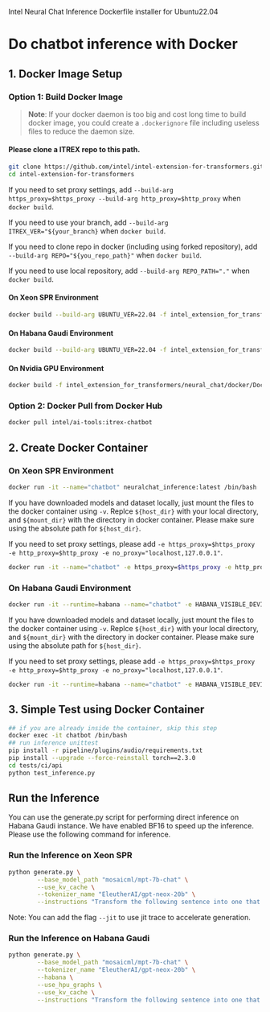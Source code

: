 Intel Neural Chat Inference Dockerfile installer for Ubuntu22.04

# Do chatbot inference with Docker

## 1. Docker Image Setup

### Option 1: Build Docker Image

>**Note**: If your docker daemon is too big and cost long time to build docker image, you could create a `.dockerignore` file including useless files to reduce the daemon size.

#### Please clone a ITREX repo to this path.
```bash
git clone https://github.com/intel/intel-extension-for-transformers.git
cd intel-extension-for-transformers
```

If you need to set proxy settings, add `--build-arg https_proxy=$https_proxy --build-arg http_proxy=$http_proxy` when `docker build`.  

If you need to use your branch, add `--build-arg ITREX_VER="${your_branch}` when `docker build`.  

If you need to clone repo in docker (including using forked repository), add `--build-arg REPO="${you_repo_path}"` when `docker build`.  

If you need to use local repository, add `--build-arg REPO_PATH="."` when `docker build`.

#### On Xeon SPR Environment

```bash
docker build --build-arg UBUNTU_VER=22.04 -f intel_extension_for_transformers/neural_chat/docker/Dockerfile -t neuralchat_inference:latest . --target cpu
```

#### On Habana Gaudi Environment

```bash
docker build --build-arg UBUNTU_VER=22.04 -f intel_extension_for_transformers/neural_chat/docker/Dockerfile -t neuralchat_inference:latest . --target hpu
```

#### On Nvidia GPU Environment

```bash
docker build -f intel_extension_for_transformers/neural_chat/docker/Dockerfile -t neuralchat_inference:latest . --target nvgpu
```

### Option 2: Docker Pull from Docker Hub
```bash
docker pull intel/ai-tools:itrex-chatbot
```

## 2. Create Docker Container

### On Xeon SPR Environment

```bash
docker run -it --name="chatbot" neuralchat_inference:latest /bin/bash
```

If you have downloaded models and dataset locally, just mount the files to the docker container using `-v`. Replce `${host_dir}` with your local directory, and `${mount_dir}` with the directory in docker container. Please make sure using the absolute path for `${host_dir}`. 

If you need to set proxy settings, please add `-e https_proxy=$https_proxy -e http_proxy=$http_proxy -e no_proxy="localhost,127.0.0.1"`. 

```bash
docker run -it --name="chatbot" -e https_proxy=$https_proxy -e http_proxy=$http_proxy -e no_proxy="localhost,127.0.0.1" -v ${host_dir}:${mount_dir} neuralchat_inference:latest /bin/bash
```

### On Habana Gaudi Environment

```bash
docker run -it --runtime=habana --name="chatbot" -e HABANA_VISIBLE_DEVICES=all -e OMPI_MCA_btl_vader_single_copy_mechanism=none -v /dev/shm:/dev/shm --cap-add=sys_nice --net=host --ipc=host neuralchat_inference:latest /bin/bash
```

If you have downloaded models and dataset locally, just mount the files to the docker container using `-v`. Replce `${host_dir}` with your local directory, and `${mount_dir}` with the directory in docker container. Please make sure using the absolute path for `${host_dir}`. 

If you need to set proxy settings, please add `-e https_proxy=$https_proxy -e http_proxy=$http_proxy -e no_proxy="localhost,127.0.0.1"`. 


```bash
docker run -it --runtime=habana --name="chatbot" -e HABANA_VISIBLE_DEVICES=all -e OMPI_MCA_btl_vader_single_copy_mechanism=none -e https_proxy=$https_proxy -e http_proxy=$http_proxy -e no_proxy="localhost,127.0.0.1" -v /dev/shm:/dev/shm  -v ${host_dir}:${mount_dir} --cap-add=sys_nice --net=host --ipc=host neuralchat_inference:latest /bin/bash
```

## 3. Simple Test using Docker Container
```bash
## if you are already inside the container, skip this step
docker exec -it chatbot /bin/bash
## run inference unittest
pip install -r pipeline/plugins/audio/requirements.txt
pip install --upgrade --force-reinstall torch==2.3.0
cd tests/ci/api
python test_inference.py

```


## Run the Inference
You can use the generate.py script for performing direct inference on Habana Gaudi instance. We have enabled BF16 to speed up the inference. Please use the following command for inference.

### Run the Inference on Xeon SPR
```bash
python generate.py \
        --base_model_path "mosaicml/mpt-7b-chat" \
        --use_kv_cache \
        --tokenizer_name "EleutherAI/gpt-neox-20b" \
        --instructions "Transform the following sentence into one that shows contrast. The tree is rotten."
```

Note: You can add the flag `--jit` to use jit trace to accelerate generation.

### Run the Inference on Habana Gaudi
```bash
python generate.py \
        --base_model_path "mosaicml/mpt-7b-chat" \
        --tokenizer_name "EleutherAI/gpt-neox-20b" \
        --habana \
        --use_hpu_graphs \
        --use_kv_cache \
        --instructions "Transform the following sentence into one that shows contrast. The tree is rotten."
```
